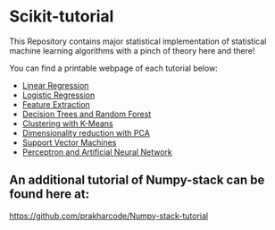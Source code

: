 # Scikit-tutorial

This Repository contains major statistical implementation of statistical machine learning algorithms with a pinch of theory here and there!

You can find a printable webpage of each tutorial below:
 - [Linear Regression](prsr.me/scikit-tutorial-Linear-regression)
 - [Logistic Regression](prsr.me/scikit-tutorial-Logistic-regression)
 - [Feature Extraction](prsr.me/scikit-tutorial-Feature-extraction)
 - [Decision Trees and Random Forest](prsr.me/scikit-tutorial-Decision-Trees)
 - [Clustering with K-Means](prsr.me/scikit-tutorial-KMeans)
 - [Dimensionality reduction with PCA](prsr.me/scikit-tutorial-Dimensionality-Reduction)
 - [Support Vector Machines](prsr.me/scikit-tutorial-svm)
 - [Perceptron and Artificial Neural Network](prsr.me/scikit-tutorial-ann)
 
## An additional tutorial of Numpy-stack can be found here at:

https://github.com/prakharcode/Numpy-stack-tutorial

